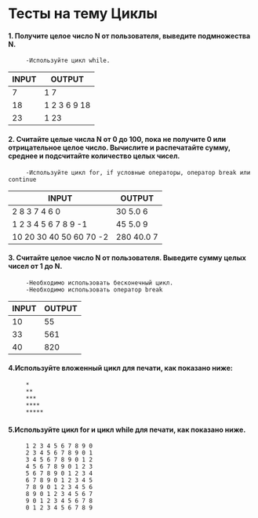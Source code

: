 # Тесты на тему Циклы

#### 1. Получите целое число N от пользователя, выведите подмножества N.
         -Используйте цикл while.


| INPUT | OUTPUT |
|   ---   |   ---  |
| 7 | 1 7 |
| 18 | 1 2 3 6 9 18 |
| 23 | 1 23 |


#### 2. Считайте целые числа N от 0 до 100, пока не получите 0 или отрицательное целое число. Вычислите и распечатайте сумму, среднее и подсчитайте количество целых чисел.
         -Используйте цикл for, if условные операторы, оператор break или continue

| INPUT | OUTPUT |
|   ---   |   ---  |
| 2 8 3 7 4 6 0 | 30 5.0 6 |
| 1 2 3 4 5 6 7 8 9 -1 | 45 5.0 9 |
| 10 20 30 40 50 60 70 -2 | 280 40.0 7 |
                    
                    


#### 3. Считайте целое число N от пользователя. Выведите сумму целых чисел от 1 до N.
         -Необходимо использовать бесконечный цикл.
         -Необходимо использовать оператор break


| INPUT | OUTPUT |
|   ---   |   ---  |
| 10 | 55 |
| 33 | 561 |
| 40 | 820 |


#### 4.Используйте вложенный цикл для печати, как показано ниже:
         *
         **
         ***
         ****
         *****
#### 5.Используйте цикл for и цикл while для печати, как показано ниже.
         1 2 3 4 5 6 7 8 9 0
         2 3 4 5 6 7 8 9 0 1
         3 4 5 6 7 8 9 0 1 2
         4 5 6 7 8 9 0 1 2 3
         5 6 7 8 9 0 1 2 3 4
         6 7 8 9 0 1 2 3 4 5
         7 8 9 0 1 2 3 4 5 6
         8 9 0 1 2 3 4 5 6 7
         9 0 1 2 3 4 5 6 7 8
         0 1 2 3 4 5 6 7 8 9
         
